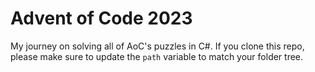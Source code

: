 # Advent of Code 2023

My journey on solving all of AoC's puzzles in C#.
If you clone this repo, please make sure to update the `path` variable to match your folder tree.